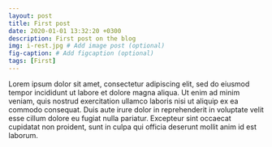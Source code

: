 ```yaml
---
layout: post
title: First post
date: 2020-01-01 13:32:20 +0300
description: First post on the blog
img: i-rest.jpg # Add image post (optional)
fig-caption: # Add figcaption (optional)
tags: [First]
---
```

Lorem ipsum dolor sit amet, consectetur adipiscing elit, sed do eiusmod tempor incididunt ut labore et dolore magna aliqua. Ut enim ad minim veniam, quis nostrud exercitation ullamco laboris nisi ut aliquip ex ea commodo consequat. Duis aute irure dolor in reprehenderit in voluptate velit esse cillum dolore eu fugiat nulla pariatur. Excepteur sint occaecat cupidatat non proident, sunt in culpa qui officia deserunt mollit anim id est laborum.
